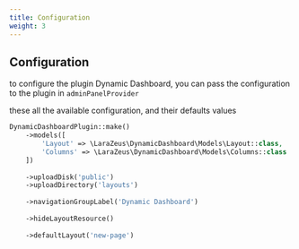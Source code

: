 ```yaml
---
title: Configuration
weight: 3
---
```


## Configuration

to configure the plugin Dynamic Dashboard, you can pass the configuration to the plugin in `adminPanelProvider`

these all the available configuration, and their defaults values

```php
DynamicDashboardPlugin::make()
    ->models([
        'Layout' => \LaraZeus\DynamicDashboard\Models\Layout::class,
        'Columns' => \LaraZeus\DynamicDashboard\Models\Columns::class
    ])
    
    ->uploadDisk('public')
    ->uploadDirectory('layouts')
    
    ->navigationGroupLabel('Dynamic Dashboard')
    
    ->hideLayoutResource()
    
    ->defaultLayout('new-page')
```
